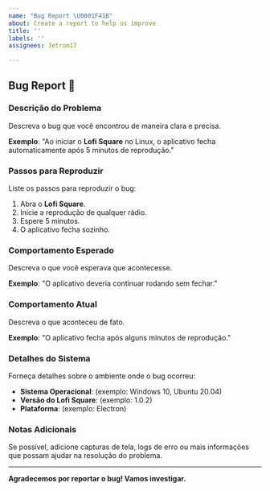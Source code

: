 ```yaml
---
name: "Bug Report \U0001F41B"
about: Create a report to help us improve
title: ''
labels: ''
assignees: Jetrom17

---
```


## Bug Report 🐛

### Descrição do Problema

Descreva o bug que você encontrou de maneira clara e precisa.

**Exemplo**: "Ao iniciar o **Lofi Square** no Linux, o aplicativo fecha automaticamente após 5 minutos de reprodução."

### Passos para Reproduzir

Liste os passos para reproduzir o bug:

1. Abra o **Lofi Square**.
2. Inicie a reprodução de qualquer rádio.
3. Espere 5 minutos.
4. O aplicativo fecha sozinho.

### Comportamento Esperado

Descreva o que você esperava que acontecesse.

**Exemplo**: "O aplicativo deveria continuar rodando sem fechar."

### Comportamento Atual

Descreva o que aconteceu de fato.

**Exemplo**: "O aplicativo fecha após alguns minutos de reprodução."

### Detalhes do Sistema

Forneça detalhes sobre o ambiente onde o bug ocorreu:

- **Sistema Operacional**: (exemplo: Windows 10, Ubuntu 20.04)
- **Versão do Lofi Square**: (exemplo: 1.0.2)
- **Plataforma**: (exemplo: Electron)

### Notas Adicionais

Se possível, adicione capturas de tela, logs de erro ou mais informações que possam ajudar na resolução do problema.

---

**Agradecemos por reportar o bug! Vamos investigar.**
